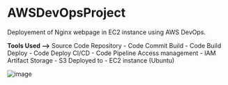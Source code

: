 # AWSDevOpsProject
Deployement of Nginx webpage in EC2 instance using AWS DevOps.

**Tools Used -->**
	Source Code Repository - Code Commit
	Build - Code Build
	Deploy - Code Deploy
	CI/CD - Code Pipeline
	Access management - IAM
	Artifact Storage - S3
	Deployed to - EC2 instance (Ubuntu)

![image](https://user-images.githubusercontent.com/91592578/228168560-65a324fc-a2db-4d80-b6b1-c3f8a823cf50.png)
